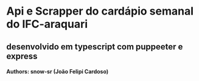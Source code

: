 # Api e Scrapper do cardápio semanal do IFC-araquari
## desenvolvido em typescript com puppeeter e express


#### Authors:  snow-sr (João Felipi Cardoso)
